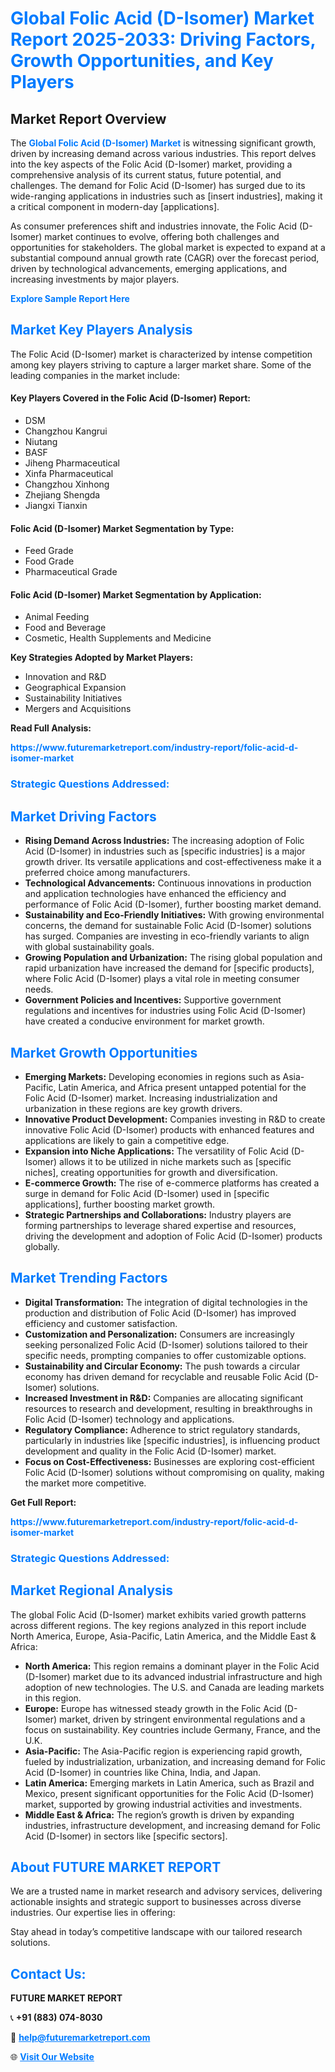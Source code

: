 <h1 style="color: #007BFF;">Global Folic Acid (D-Isomer) Market Report 2025-2033: Driving Factors, Growth Opportunities, and Key Players</h1>

<section id="overview">
<h2>Market Report Overview</h2>
<p>The <a href="https://www.futuremarketreport.com/industry-report/folic-acid-d-isomer-market" style="color: #007BFF; text-decoration: none;"><strong>Global Folic Acid (D-Isomer) Market</strong></a> is witnessing significant growth, driven by increasing demand across various industries. This report delves into the key aspects of the Folic Acid (D-Isomer) market, providing a comprehensive analysis of its current status, future potential, and challenges. The demand for Folic Acid (D-Isomer) has surged due to its wide-ranging applications in industries such as [insert industries], making it a critical component in modern-day [applications].</p>
<p>As consumer preferences shift and industries innovate, the Folic Acid (D-Isomer) market continues to evolve, offering both challenges and opportunities for stakeholders. The global market is expected to expand at a substantial compound annual growth rate (CAGR) over the forecast period, driven by technological advancements, emerging applications, and increasing investments by major players.</p>
</section>

<section id="overview">
<p><a href="https://www.futuremarketreport.com/request-sample/reportId=114838" style="color: #007BFF; text-decoration: none;"><strong>Explore Sample Report Here</strong></a></p>
</section>

<section id="key-players">
<h2 style="color: #007BFF;">Market Key Players Analysis</h2>
<p>The Folic Acid (D-Isomer) market is characterized by intense competition among key players striving to capture a larger market share. Some of the leading companies in the market include:</p>
<h4>Key Players Covered in the Folic Acid (D-Isomer) Report:</h4>
<ul><li>DSM</li><li>Changzhou Kangrui</li><li>Niutang</li><li>BASF</li><li>Jiheng Pharmaceutical</li><li>Xinfa Pharmaceutical</li><li>Changzhou Xinhong</li><li>Zhejiang Shengda</li><li>Jiangxi Tianxin</li></ul>
<h4>Folic Acid (D-Isomer) Market Segmentation by Type:</h4>
<ul><li>Feed Grade</li><li>Food Grade</li><li>Pharmaceutical Grade</li></ul>

<h4>Folic Acid (D-Isomer) Market Segmentation by Application:</h4>
<ul><li>Animal Feeding</li><li>Food and Beverage</li><li>Cosmetic, Health Supplements and Medicine</li></ul>
<p><strong>Key Strategies Adopted by Market Players:</strong></p>
<ul>
<li>Innovation and R&D</li>
<li>Geographical Expansion</li>
<li>Sustainability Initiatives</li>
<li>Mergers and Acquisitions</li>
</ul>
</section>

<section>
<p><strong>Read Full Analysis: </strong></p><a href="https://www.futuremarketreport.com/industry-report/folic-acid-d-isomer-market" style="color: #007BFF; text-decoration: none;"><strong>https://www.futuremarketreport.com/industry-report/folic-acid-d-isomer-market</strong></a>
<h3 style="color: #007BFF;">Strategic Questions Addressed:</h3>
</section>

<section id="driving-factors">
<h2 style="color: #007BFF;">Market Driving Factors</h2>
<ul>
<li><strong>Rising Demand Across Industries:</strong> The increasing adoption of Folic Acid (D-Isomer) in industries such as [specific industries] is a major growth driver. Its versatile applications and cost-effectiveness make it a preferred choice among manufacturers.</li>
<li><strong>Technological Advancements:</strong> Continuous innovations in production and application technologies have enhanced the efficiency and performance of Folic Acid (D-Isomer), further boosting market demand.</li>
<li><strong>Sustainability and Eco-Friendly Initiatives:</strong> With growing environmental concerns, the demand for sustainable Folic Acid (D-Isomer) solutions has surged. Companies are investing in eco-friendly variants to align with global sustainability goals.</li>
<li><strong>Growing Population and Urbanization:</strong> The rising global population and rapid urbanization have increased the demand for [specific products], where Folic Acid (D-Isomer) plays a vital role in meeting consumer needs.</li>
<li><strong>Government Policies and Incentives:</strong> Supportive government regulations and incentives for industries using Folic Acid (D-Isomer) have created a conducive environment for market growth.</li>
</ul>
</section>

<section id="growth-opportunities">
<h2 style="color: #007BFF;">Market Growth Opportunities</h2>
<ul>
<li><strong>Emerging Markets:</strong> Developing economies in regions such as Asia-Pacific, Latin America, and Africa present untapped potential for the Folic Acid (D-Isomer) market. Increasing industrialization and urbanization in these regions are key growth drivers.</li>
<li><strong>Innovative Product Development:</strong> Companies investing in R&D to create innovative Folic Acid (D-Isomer) products with enhanced features and applications are likely to gain a competitive edge.</li>
<li><strong>Expansion into Niche Applications:</strong> The versatility of Folic Acid (D-Isomer) allows it to be utilized in niche markets such as [specific niches], creating opportunities for growth and diversification.</li>
<li><strong>E-commerce Growth:</strong> The rise of e-commerce platforms has created a surge in demand for Folic Acid (D-Isomer) used in [specific applications], further boosting market growth.</li>
<li><strong>Strategic Partnerships and Collaborations:</strong> Industry players are forming partnerships to leverage shared expertise and resources, driving the development and adoption of Folic Acid (D-Isomer) products globally.</li>
</ul>
</section>

<section id="trending-factors">
<h2 style="color: #007BFF;">Market Trending Factors</h2>
<ul>
<li><strong>Digital Transformation:</strong> The integration of digital technologies in the production and distribution of Folic Acid (D-Isomer) has improved efficiency and customer satisfaction.</li>
<li><strong>Customization and Personalization:</strong> Consumers are increasingly seeking personalized Folic Acid (D-Isomer) solutions tailored to their specific needs, prompting companies to offer customizable options.</li>
<li><strong>Sustainability and Circular Economy:</strong> The push towards a circular economy has driven demand for recyclable and reusable Folic Acid (D-Isomer) solutions.</li>
<li><strong>Increased Investment in R&D:</strong> Companies are allocating significant resources to research and development, resulting in breakthroughs in Folic Acid (D-Isomer) technology and applications.</li>
<li><strong>Regulatory Compliance:</strong> Adherence to strict regulatory standards, particularly in industries like [specific industries], is influencing product development and quality in the Folic Acid (D-Isomer) market.</li>
<li><strong>Focus on Cost-Effectiveness:</strong> Businesses are exploring cost-efficient Folic Acid (D-Isomer) solutions without compromising on quality, making the market more competitive.</li>
</ul>
</section>

<section>
<p><strong>Get Full Report: </strong></p><a href="https://www.futuremarketreport.com/industry-report/folic-acid-d-isomer-market" style="color: #007BFF; text-decoration: none;"><strong>https://www.futuremarketreport.com/industry-report/folic-acid-d-isomer-market</strong></a>
<h3 style="color: #007BFF;">Strategic Questions Addressed:</h3>
</section>


<section id="regional-analysis">
<h2 style="color: #007BFF;">Market Regional Analysis</h2>
<p>The global Folic Acid (D-Isomer) market exhibits varied growth patterns across different regions. The key regions analyzed in this report include North America, Europe, Asia-Pacific, Latin America, and the Middle East & Africa:</p>
<ul>
<li><strong>North America:</strong> This region remains a dominant player in the Folic Acid (D-Isomer) market due to its advanced industrial infrastructure and high adoption of new technologies. The U.S. and Canada are leading markets in this region.</li>
<li><strong>Europe:</strong> Europe has witnessed steady growth in the Folic Acid (D-Isomer) market, driven by stringent environmental regulations and a focus on sustainability. Key countries include Germany, France, and the U.K.</li>
<li><strong>Asia-Pacific:</strong> The Asia-Pacific region is experiencing rapid growth, fueled by industrialization, urbanization, and increasing demand for Folic Acid (D-Isomer) in countries like China, India, and Japan.</li>
<li><strong>Latin America:</strong> Emerging markets in Latin America, such as Brazil and Mexico, present significant opportunities for the Folic Acid (D-Isomer) market, supported by growing industrial activities and investments.</li>
<li><strong>Middle East & Africa:</strong> The region’s growth is driven by expanding industries, infrastructure development, and increasing demand for Folic Acid (D-Isomer) in sectors like [specific sectors].</li>
</ul>
</section>

<footer>
<h2 style="color: #007BFF;">About FUTURE MARKET REPORT</h2>
<p>We are a trusted name in market research and advisory services, delivering actionable insights and strategic support to businesses across diverse industries. Our expertise lies in offering:</p>

<p>Stay ahead in today’s competitive landscape with our tailored research solutions.</p>

<h2 style="color: #007BFF;">Contact Us:</h2>
<p><strong>FUTURE MARKET REPORT</strong></p>
<p>📞 <strong>+91 (883) 074-8030</strong></p>
<p>📧 <strong><a href="mailto:help@futuremarketreport.com" style="color: #007BFF;">help@futuremarketreport.com</a></strong></p>
<p>🌐 <strong><a href="https://www.futuremarketreport.com/" style="color: #007BFF;">Visit Our Website</a></strong></p>
</footer>